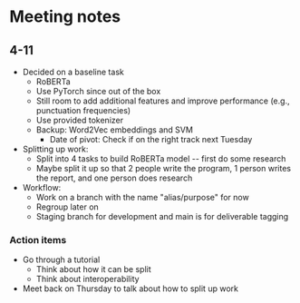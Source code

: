 # Meeting notes

## 4-11

- Decided on a baseline task
  - RoBERTa
  - Use PyTorch since out of the box
  - Still room to add additional features and improve performance (e.g., punctuation frequencies)
  - Use provided tokenizer
  - Backup: Word2Vec embeddings and SVM
    - Date of pivot: Check if on the right track next Tuesday
- Splitting up work:
  - Split into 4 tasks to build RoBERTa model -- first do some research
  - Maybe split it up so that 2 people write the program, 1 person writes the report, and one person does research
- Workflow:
  - Work on a branch with the name "alias/purpose" for now
  - Regroup later on
  - Staging branch for development and main is for deliverable tagging

### Action items

- Go through a tutorial
  - Think about how it can be split
  - Think about interoperability
- Meet back on Thursday to talk about how to split up work
